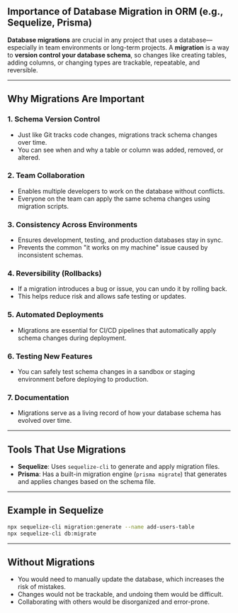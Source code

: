 ## Importance of Database Migration in ORM (e.g., Sequelize, Prisma)

**Database migrations** are crucial in any project that uses a database—especially in team environments or long-term projects. A **migration** is a way to **version control your database schema**, so changes like creating tables, adding columns, or changing types are trackable, repeatable, and reversible.

---

## Why Migrations Are Important

### 1. Schema Version Control

* Just like Git tracks code changes, migrations track schema changes over time.
* You can see when and why a table or column was added, removed, or altered.

### 2. Team Collaboration

* Enables multiple developers to work on the database without conflicts.
* Everyone on the team can apply the same schema changes using migration scripts.

### 3. Consistency Across Environments

* Ensures development, testing, and production databases stay in sync.
* Prevents the common "it works on my machine" issue caused by inconsistent schemas.

### 4. Reversibility (Rollbacks)

* If a migration introduces a bug or issue, you can undo it by rolling back.
* This helps reduce risk and allows safe testing or updates.

### 5. Automated Deployments

* Migrations are essential for CI/CD pipelines that automatically apply schema changes during deployment.

### 6. Testing New Features

* You can safely test schema changes in a sandbox or staging environment before deploying to production.

### 7. Documentation

* Migrations serve as a living record of how your database schema has evolved over time.

---

## Tools That Use Migrations

* **Sequelize**: Uses `sequelize-cli` to generate and apply migration files.
* **Prisma**: Has a built-in migration engine (`prisma migrate`) that generates and applies changes based on the schema file.

---

## Example in Sequelize

```bash
npx sequelize-cli migration:generate --name add-users-table
npx sequelize-cli db:migrate
```

---

## Without Migrations

* You would need to manually update the database, which increases the risk of mistakes.
* Changes would not be trackable, and undoing them would be difficult.
* Collaborating with others would be disorganized and error-prone.
